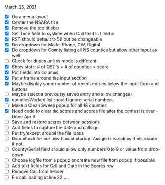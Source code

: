 March 25, 2021
* [x] Do a menu layout
* [x] Center the NSARA title
* [x] Remove the top titlebar
* [x] Set Time field to systime when Call field is filled in
* [x] RST should default to 59 but be changeable
* [x] Do dropdown for Mode: Phone, CW, Digital
* [x] Do dropdown for County listing all NS counties but allow other input as well
* [ ] Check for dupes unless mode is different
* [x] Show stats: # of QSO's + # of counties = score
* [x] Put fields into columns
* [x] Put a frame around the input section
* [x] Maybe display some number of recent entries below the input form and buttons
* [ ] Maybe select a previously saved entry and allow changes?
* [x] countiesWorked list should ignore serial numbers
* [ ] Make a Clean Sweep popup for all 18 counties
* [x] Need code to clear the scores and scores file after the contest is over - Done Apr 9
* [ ] Save and restore scores between sessions
* [ ] Add fields to capture the date and callsign
* [ ] Put try/except around the file loads
* [ ] Do a check for our .csv files at startup. Assign to variables if ok, create if not.
* [ ] County/Serial field should allow only numbers 0 to 9 or value from drop-down
* [ ] Choose logfile from a popup or create new file from popup if possible.
* [ ] Add text fields for Call and Date in the Scores row
* [ ] Remove Call from header
* [ ] Fix call loading at line 22.....
